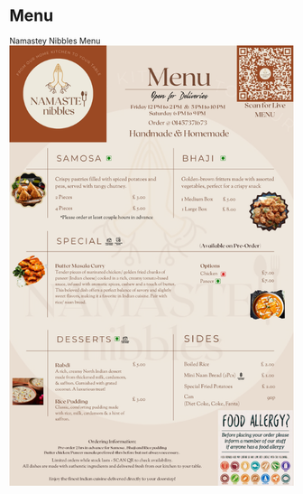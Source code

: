 # Menu
Namastey Nibbles Menu
![Menu](https://raw.githubusercontent.com/C0deC0der/Menu/main/Nibbles.png)

